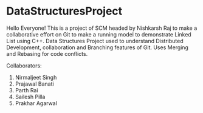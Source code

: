 # DataStructuresProject
Hello Everyone! This is a project of SCM headed by Nishkarsh Raj to make a collaborative effort on Git to make a running model to demonstrate Linked List using C++.
Data Structures Project used to understand Distributed Development, collaboration and Branching features of Git.
Uses Merging and Rebasing for code conflicts.

Collaborators:
1) Nirmaljeet Singh
2) Prajawal Banati
3) Parth Rai
4) Sailesh Pilla
5) Prakhar Agarwal
